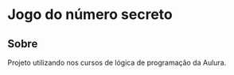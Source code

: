 <h1>Jogo do número secreto </h1>

<h2>Sobre</h2>
<p>Projeto utilizando nos cursos de lógica de programação da Aulura.</p>
